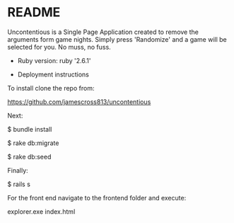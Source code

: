 # README

Uncontentious is a Single Page Application created to remove the arguments form game nights. Simply press 'Randomize' and a game will be selected for you. No muss, no fuss.

- Ruby version: ruby '2.6.1'

- Deployment instructions

To install clone the repo from:

https://github.com/jamescross813/uncontentious

Next:

$ bundle install

$ rake db:migrate

$ rake db:seed

Finally:

$ rails s

For the front end navigate to the frontend folder and execute:

explorer.exe index.html
